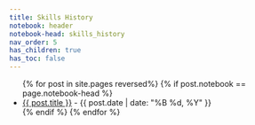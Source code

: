 ```yaml
---
title: Skills History
notebook: header
notebook-head: skills_history
nav_order: 5
has_children: true
has_toc: false
---
```


<ul>
{% for post in site.pages reversed%}
{% if post.notebook == page.notebook-head %}
    <li>
    <a href="{{ post.url | absolute_url }}">{{ post.title }}</a> 
    - {{ post.date | date: "%B %d, %Y" }}
    </li>
{% endif %}
{% endfor %}
</ul>